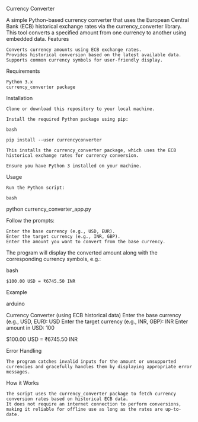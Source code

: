 Currency Converter

A simple Python-based currency converter that uses the European Central Bank (ECB) historical exchange rates via the currency_converter library. This tool converts a specified amount from one currency to another using embedded data.
Features

    Converts currency amounts using ECB exchange rates.
    Provides historical conversion based on the latest available data.
    Supports common currency symbols for user-friendly display.

Requirements

    Python 3.x
    currency_converter package

Installation

    Clone or download this repository to your local machine.

    Install the required Python package using pip:

    bash

    pip install --user currencyconverter

    This installs the currency_converter package, which uses the ECB historical exchange rates for currency conversion.

    Ensure you have Python 3 installed on your machine.

Usage

    Run the Python script:

    bash

python currency_converter_app.py

Follow the prompts:

    Enter the base currency (e.g., USD, EUR).
    Enter the target currency (e.g., INR, GBP).
    Enter the amount you want to convert from the base currency.

The program will display the converted amount along with the corresponding currency symbols, e.g.:

bash

    $100.00 USD = ₹6745.50 INR

Example

arduino

Currency Converter (using ECB historical data)
Enter the base currency (e.g., USD, EUR): USD
Enter the target currency (e.g., INR, GBP): INR
Enter amount in USD: 100

$100.00 USD = ₹6745.50 INR

Error Handling

    The program catches invalid inputs for the amount or unsupported currencies and gracefully handles them by displaying appropriate error messages.

How it Works

    The script uses the currency_converter package to fetch currency conversion rates based on historical ECB data.
    It does not require an internet connection to perform conversions, making it reliable for offline use as long as the rates are up-to-date.

